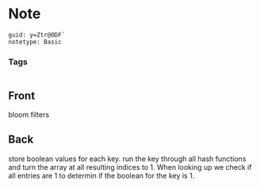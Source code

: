 # Note
```
guid: y=Ztr@ODF`
notetype: Basic
```

### Tags
```
```

## Front
bloom filters

## Back
store boolean values for each key.
run the key through all hash functions and turn the array at all resulting indices to 1. When looking up we check if all entries are 1 to determin if the boolean for the key is 1.
